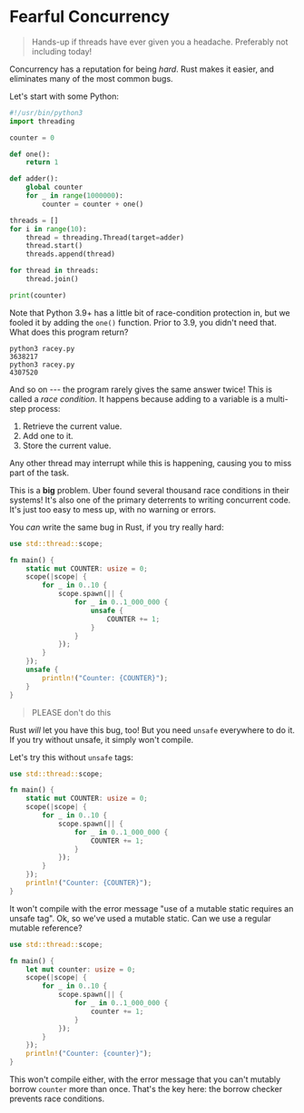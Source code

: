 # Fearful Concurrency

> Hands-up if threads have ever given you a headache. Preferably not including today!

Concurrency has a reputation for being *hard*. Rust makes it easier, and eliminates many of the most common bugs.

Let's start with some Python:

```python
#!/usr/bin/python3
import threading

counter = 0

def one():
    return 1

def adder():
    global counter
    for _ in range(1000000):
        counter = counter + one()

threads = []
for i in range(10):
    thread = threading.Thread(target=adder)
    thread.start()
    threads.append(thread)

for thread in threads:
    thread.join()

print(counter)
```

Note that Python 3.9+ has a little bit of race-condition protection in, but we fooled it by adding the `one()` function. Prior to 3.9, you didn't need that. What does this program return?

```
python3 racey.py
3638217
python3 racey.py
4307520
```

And so on --- the program rarely gives the same answer twice! This is called a *race condition*. It happens because adding to a variable is a multi-step process:

1. Retrieve the current value.
2. Add one to it.
3. Store the current value.

Any other thread may interrupt while this is happening, causing you to miss part of the task.

This is a **big** problem. Uber found several thousand race conditions in their systems! It's also one of the primary deterrents to writing concurrent code. It's just too easy to mess up, with no warning or errors.

You *can* write the same bug in Rust, if you try really hard:

```rust
use std::thread::scope;

fn main() {
    static mut COUNTER: usize = 0;
    scope(|scope| {
        for _ in 0..10 {
            scope.spawn(|| {
                for _ in 0..1_000_000 {
                    unsafe {
                        COUNTER += 1;
                    }
                }
            });
        }
    });
    unsafe {
        println!("Counter: {COUNTER}");
    }
}
```

> PLEASE don't do this

Rust *will* let you have this bug, too! But you need `unsafe` everywhere to do it. If you try without unsafe, it simply won't compile.

Let's try this without `unsafe` tags:

```rust
use std::thread::scope;

fn main() {
    static mut COUNTER: usize = 0;
    scope(|scope| {
        for _ in 0..10 {
            scope.spawn(|| {
                for _ in 0..1_000_000 {
                    COUNTER += 1;
                }
            });
        }
    });
    println!("Counter: {COUNTER}");
}
```

It won't compile with the error message "use of a mutable static requires an unsafe tag". Ok, so we've used a mutable static. Can we use a regular mutable reference?

```rust
use std::thread::scope;

fn main() {
    let mut counter: usize = 0;
    scope(|scope| {
        for _ in 0..10 {
            scope.spawn(|| {
                for _ in 0..1_000_000 {
                    counter += 1;
                }
            });
        }
    });
    println!("Counter: {counter}");
}
```

This won't compile either, with the error message that you can't mutably borrow `counter` more than once. That's the key here: the borrow checker prevents race conditions.